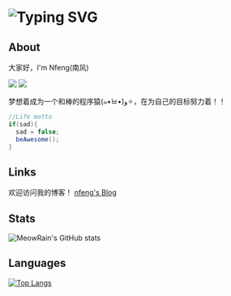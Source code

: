 # ![Typing SVG](https://readme-typing-svg.herokuapp.com/?font=microsoft+yahei&size=20&duration=5000&color=FF4500&center=false&width=1000&height=30&lines=Work%20hard%20in%20silence,%20let%20your%20success%20be%20your%20noise)
## About
  大家好，I'm Nfeng(南风)
  
  
  
  ![](https://img.shields.io/badge/Main%20Language-java-red?logo=java)
  ![](https://img.shields.io/badge/-goland-yellow?logo=goland)
  
  梦想着成为一个和棒的程序猿(๑•̀ㅂ•́)و✧，在为自己的目标努力着！！
  ```java
  //Life motto
  if(sad){
    sad = false;
    beAwesome();
  }
 ```

 
## Links
欢迎访问我的博客！
[nfeng's Blog](http://nfeng.asia/)

## Stats
![MeowRain's GitHub stats](https://github-readme-stats.vercel.app/api?username=ZZ-Nfeng&show_icons=true&theme=radical)

## Languages
[![Top Langs](https://github-readme-stats.vercel.app/api/top-langs/?username=ZZ-Nfeng&layout=compact)](https://github.com/Christmas/github-readme-stats)
